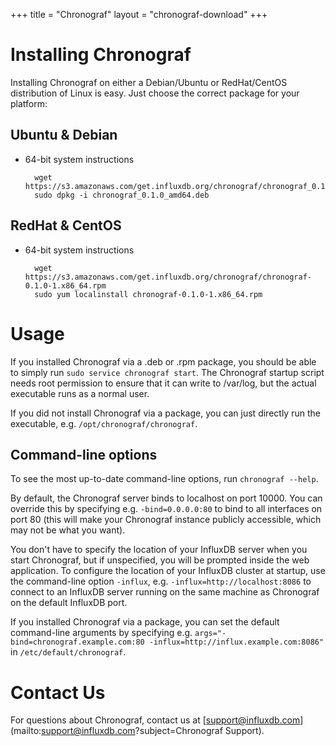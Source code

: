 +++
title = "Chronograf"
layout = "chronograf-download"
+++
#  Installing Chronograf

Installing Chronograf on either a Debian/Ubuntu or RedHat/CentOS distribution of Linux is easy. Just choose the correct package for your platform:

## Ubuntu & Debian

- 64-bit system instructions

		wget https://s3.amazonaws.com/get.influxdb.org/chronograf/chronograf_0.1.0_amd64.deb
		sudo dpkg -i chronograf_0.1.0_amd64.deb

## RedHat & CentOS

- 64-bit system instructions

		wget https://s3.amazonaws.com/get.influxdb.org/chronograf/chronograf-0.1.0-1.x86_64.rpm
		sudo yum localinstall chronograf-0.1.0-1.x86_64.rpm

# Usage

If you installed Chronograf via a .deb or .rpm package, you should be able to simply run `sudo service chronograf start`.
The Chronograf startup script needs root permission to ensure that it can write to /var/log, but the actual executable runs as a normal user.

If you did not install Chronograf via a package, you can just directly run the executable, e.g. `/opt/chronograf/chronograf`.

## Command-line options

To see the most up-to-date command-line options, run `chronograf --help`.

By default, the Chronograf server binds to localhost on port 10000.
You can override this by specifying e.g. `-bind=0.0.0.0:80` to bind to all interfaces on port 80 (this will make your Chronograf instance publicly accessible, which may not be what you want).

You don't have to specify the location of your InfluxDB server when you start Chronograf, but if unspecified, you will be prompted inside the web application.
To configure the location of your InfluxDB cluster at startup, use the command-line option `-influx`, e.g. `-influx=http://localhost:8086` to connect to an InfluxDB server running on the same machine as Chronograf on the default InfluxDB port.

If you installed Chronograf via a package, you can set the default command-line arguments by specifying e.g. `args="-bind=chronograf.example.com:80 -influx=http://influx.example.com:8086"` in `/etc/default/chronograf`.

# Contact Us

For questions about Chronograf, contact us at [support@influxdb.com](mailto:support@influxdb.com?subject=Chronograf Support).
